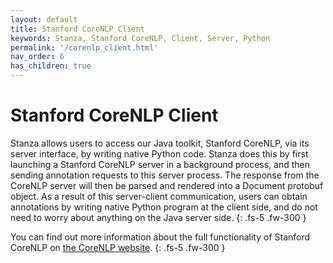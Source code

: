 ```yaml
---
layout: default
title: Stanford CoreNLP Client
keywords: Stanza, Stanford CoreNLP, Client, Server, Python
permalink: '/corenlp_client.html'
nav_order: 6
has_children: true
---
```


# Stanford CoreNLP Client

Stanza allows users to access our Java toolkit, Stanford CoreNLP, via its server interface, by writing native Python code. Stanza does this by first launching a Stanford CoreNLP server in a background process, and then sending annotation requests to this server process. The response from the CoreNLP server will then be parsed and rendered into a Document protobuf object. As a result of this server-client communication, users can obtain annotations by writing native Python program at the client side, and do not need to worry about anything on the Java server side.
{: .fs-5 .fw-300 }

You can find out more information about the full functionality of Stanford CoreNLP on [the CoreNLP website](https://stanfordnlp.github.io/CoreNLP/).
{: .fs-5 .fw-300 }
